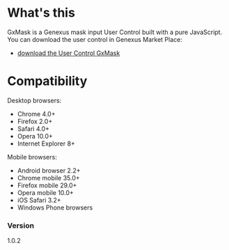 # What's this

GxMask is a Genexus mask input User Control built with a pure JavaScript.
You can download the user control in Genexus Market Place:     
  - [download the User Control GxMask](https://marketplace.genexus.com/product.aspx?gxmask,en)
  
# Compatibility

Desktop browsers:

* Chrome 4.0+
* Firefox 2.0+
* Safari 4.0+
* Opera 10.0+
* Internet Explorer 8+

Mobile browsers:

* Android browser 2.2+
* Chrome mobile 35.0+
* Firefox mobile 29.0+
* Opera mobile 10.0+
* iOS Safari 3.2+
* Windows Phone browsers

### Version
1.0.2

